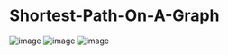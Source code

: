 # Shortest-Path-On-A-Graph
 
<img alt="image" src="https://github.com/Noyc98/shortest-Path-On-A-Random-Graph/assets/110714301/43ba3f36-f0a5-4747-8e12-6b53a38e5c85">

<img alt="image" src="https://github.com/Noyc98/shortest-Path-On-A-Random-Graph/assets/110714301/f0c13b66-d9b6-4ebe-892c-4418f6afe0c8">

<img alt="image" src="https://github.com/Noyc98/shortest-Path-On-A-Random-Graph/assets/110714301/73994471-e112-4e66-b8f8-bc191d2e8d73">


